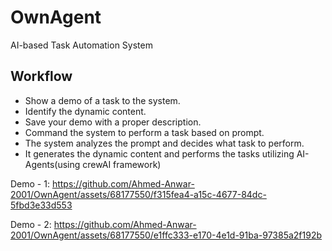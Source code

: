 # OwnAgent
 AI-based Task Automation System


## Workflow
- Show a demo of a task to the system.
- Identify the dynamic content.
- Save your demo with a proper description.
- Command the system to perform a task based on prompt.
- The system analyzes the prompt and decides what task to perform.
- It generates the dynamic content and performs the tasks utilizing AI-Agents(using crewAI framework)

Demo - 1:
https://github.com/Ahmed-Anwar-2001/OwnAgent/assets/68177550/f315fea4-a15c-4677-84dc-5fbd3e33d553


Demo - 2:
https://github.com/Ahmed-Anwar-2001/OwnAgent/assets/68177550/e1ffc333-e170-4e1d-91ba-97385a2f192b

